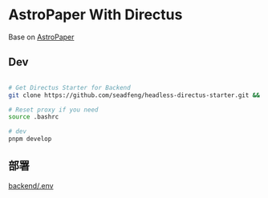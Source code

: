 # AstroPaper With Directus

Base on [AstroPaper](https://github.com/satnaing/astro-paper)

## Dev

```bash

# Get Directus Starter for Backend
git clone https://github.com/seadfeng/headless-directus-starter.git && mv headless-directus-starter backend

# Reset proxy if you need
source .bashrc

# dev
pnpm develop

```

## 部署

[backend/.env](backend/.env)
